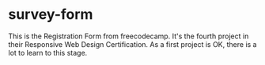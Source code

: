 # survey-form
This is the Registration Form from freecodecamp. It's the fourth project in their Responsive Web Design Certification. As a first project is OK, there is a lot to learn to this stage. 
